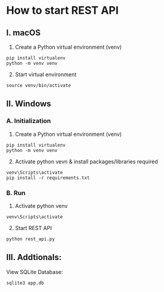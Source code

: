 # How to start REST API

## I. macOS
1. Create a Python virtual environment (venv)

```
pip install virtualenv
python -m venv venv
```

2. Start virtual environment 

```
source venv/bin/activate
```

## II. Windows

### A. Initialization

1. Create a Python virtual environment (venv)
```
pip install virtualenv
python -m venv venv
```

2. Activate python vevn & install packages/libraries required
```
venv\Scripts\activate
pip install -r requirements.txt
```


### B. Run

1. Activate python venv
```
venv\Scripts\activate
```

2. Start REST API
```
python rest_api.py
```


## III. Addtionals:

View SQLite Database:

```
sqlite3 app.db
```
